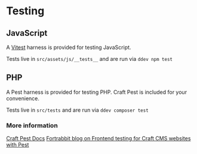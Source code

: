 # Testing


## JavaScript

A [Vitest](https://vitest.dev/) harness is provided for testing JavaScript.

Tests live in `src/assets/js/__tests__` and are run via `ddev npm test`

## PHP

A Pest harness is provided for testing PHP. Craft Pest is included for your convenience.

Tests live in `src/tests` and are run via `ddev composer test`

### More information

[Craft Pest Docs](https://craft-pest.com/)
[Fortrabbit blog on Frontend testing for Craft CMS websites with Pest](https://blog.fortrabbit.com/craft-cms-pestphp-testing)

